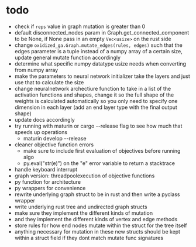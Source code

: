 # todo

- check if `reps` value in graph mutation is greater than 0
- default disconnected_nodes param in Graph.get_connected_component to be None, if None pass in an empty `Vec<usize>` on the rust side
- change `oxidized_ga.Graph.mutate_edges(rules, edges)` such that the edges parameter is a tuple instead of a numpy array of a certain size, update general mutate function accordingly
- determine what specific numpy datatype usize needs when converting from numpy array
- make the parameters to neural network initializer take the layers and just use that to calculate the size
- change neuralnetwork archectiure function to take in a list of the activation functions and shapes, change it so the full shape of the weights is calculated automatically so you only need to specify one dimension in each layer (add an end layer type with the final output shape)
- update docs accordingly
- try running with maturin or cargo --release flag to see how much that speeds up operations
  - maturin develop --release
- cleaner objective function errors
  - make sure to include first evaluation of objectives before running algo
  - py.eval("str(e)") on the "e" error variable to return a stacktrace
- handle keyboard interrupt
- graph version: threadpoolexecution of objective functions
- py function for architecture
- py wrappers for convenience
- rewrite underlying graph struct to be in rust and then write a pyclass wrapper
- write underlying rust tree and undirected graph structs
- make sure they implement the different kinds of mutation
- and they implement the different kinds of vertex and edge methods
- store rules for how end nodes mutate within the struct for the tree itself
- anything necessary for mutation in these new structs should be kept within a struct field if they dont match mutate func signatures
